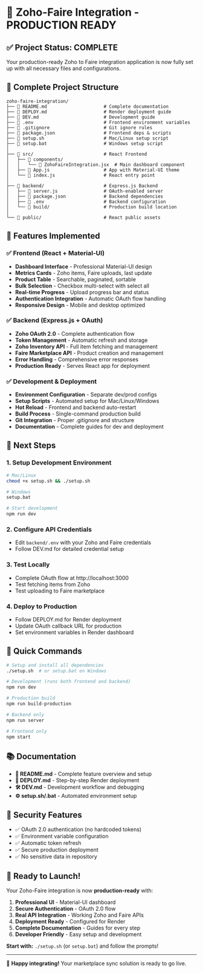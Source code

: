 # 🎉 Zoho-Faire Integration - PRODUCTION READY

## ✅ Project Status: COMPLETE

Your production-ready Zoho to Faire integration application is now fully set up with all necessary files and configurations.

## 📁 Complete Project Structure

```
zoho-faire-integration/
├── 📄 README.md                     # Complete documentation
├── 📄 DEPLOY.md                     # Render deployment guide
├── 📄 DEV.md                        # Development guide
├── 📄 .env                          # Frontend environment variables
├── 📄 .gitignore                    # Git ignore rules
├── 📄 package.json                  # Frontend deps & scripts
├── 🔧 setup.sh                      # Mac/Linux setup script
├── 🔧 setup.bat                     # Windows setup script
│
├── 📁 src/                          # React Frontend
│   ├── 📁 components/
│   │   └── 📄 ZohoFaireIntegration.jsx  # Main dashboard component
│   ├── 📄 App.js                    # App with Material-UI theme
│   └── 📄 index.js                  # React entry point
│
├── 📁 backend/                      # Express.js Backend
│   ├── 📄 server.js                 # OAuth-enabled server
│   ├── 📄 package.json              # Backend dependencies
│   ├── 📄 .env                      # Backend configuration
│   └── 📁 build/                    # Production build location
│
└── 📁 public/                       # React public assets
```

## 🚀 Features Implemented

### ✅ Frontend (React + Material-UI)
- **Dashboard Interface** - Professional Material-UI design
- **Metrics Cards** - Zoho items, Faire uploads, last update
- **Product Table** - Searchable, paginated, sortable
- **Bulk Selection** - Checkbox multi-select with select all
- **Real-time Progress** - Upload progress bar and status
- **Authentication Integration** - Automatic OAuth flow handling
- **Responsive Design** - Mobile and desktop optimized

### ✅ Backend (Express.js + OAuth)
- **Zoho OAuth 2.0** - Complete authentication flow
- **Token Management** - Automatic refresh and storage
- **Zoho Inventory API** - Full item fetching and management
- **Faire Marketplace API** - Product creation and management
- **Error Handling** - Comprehensive error responses
- **Production Ready** - Serves React app for deployment

### ✅ Development & Deployment
- **Environment Configuration** - Separate dev/prod configs
- **Setup Scripts** - Automated setup for Mac/Linux/Windows
- **Hot Reload** - Frontend and backend auto-restart
- **Build Process** - Single-command production build
- **Git Integration** - Proper .gitignore and structure
- **Documentation** - Complete guides for dev and deployment

## 🎯 Next Steps

### 1. **Setup Development Environment**
```bash
# Mac/Linux
chmod +x setup.sh && ./setup.sh

# Windows
setup.bat

# Start development
npm run dev
```

### 2. **Configure API Credentials**
- Edit `backend/.env` with your Zoho and Faire credentials
- Follow DEV.md for detailed credential setup

### 3. **Test Locally**
- Complete OAuth flow at http://localhost:3000
- Test fetching items from Zoho
- Test uploading to Faire marketplace

### 4. **Deploy to Production**
- Follow DEPLOY.md for Render deployment
- Update OAuth callback URL for production
- Set environment variables in Render dashboard

## 🔧 Quick Commands

```bash
# Setup and install all dependencies
./setup.sh  # or setup.bat on Windows

# Development (runs both frontend and backend)
npm run dev

# Production build
npm run build-production

# Backend only
npm run server

# Frontend only  
npm start
```

## 📚 Documentation

- **📖 README.md** - Complete feature overview and setup
- **🚀 DEPLOY.md** - Step-by-step Render deployment
- **🛠️ DEV.md** - Development workflow and debugging
- **⚙️ setup.sh/.bat** - Automated environment setup

## 🔐 Security Features

- ✅ OAuth 2.0 authentication (no hardcoded tokens)
- ✅ Environment variable configuration
- ✅ Automatic token refresh
- ✅ Secure production deployment
- ✅ No sensitive data in repository

## 🎉 Ready to Launch!

Your Zoho-Faire integration is now **production-ready** with:

1. **Professional UI** - Material-UI dashboard
2. **Secure Authentication** - OAuth 2.0 flow
3. **Real API Integration** - Working Zoho and Faire APIs
4. **Deployment Ready** - Configured for Render
5. **Complete Documentation** - Guides for every step
6. **Developer Friendly** - Easy setup and development

**Start with:** `./setup.sh` (or `setup.bat`) and follow the prompts!

---

🚀 **Happy integrating!** Your marketplace sync solution is ready to go live.